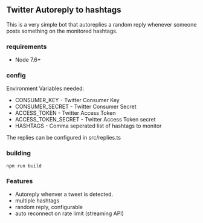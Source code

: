 ## Twitter Autoreply to hashtags
This is a very simple bot that autoreplies a random reply whenever someone posts something on the monitored hashtags.

### requirements
* Node 7.6+

### config
Environment Variables needed:

* CONSUMER_KEY - Twitter Consumer Key
* CONSUMER_SECRET - Twitter Consumer Secret
* ACCESS_TOKEN - Twitter Access Token
* ACCESS_TOKEN_SECRET - Twitter Access Token secret
* HASHTAGS - Comma seperated list of hashtags to monitor

The replies can be configured in src/replies.ts

### building
```npm run build```

### Features
* Autoreply whenver a tweet is detected.
* multiple hashtags
* random reply, configurable
* auto reconnect on rate limit (streaming API)
